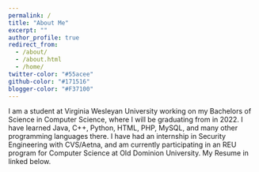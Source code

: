 ```yaml
---
permalink: /
title: "About Me"
excerpt: ""
author_profile: true
redirect_from: 
  - /about/
  - /about.html
  - /home/
twitter-color: "#55acee"
github-color: "#171516"
blogger-color: "#F37100"
---
```

I am a student at Virginia Wesleyan University working on my Bachelors of Science in Computer Science, where I will be graduating from in 2022. I have learned Java, C++, Python, HTML, PHP, MySQL, and many other programming languages there. I have had an internship in Security Engineering with CVS/Aetna, and am currently participating in an REU program for Computer Science at Old Dominion University. My Resume in linked below.
